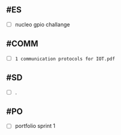 ## #ES

- [ ] nucleo gpio challange

## #COMM

- [ ] `1 communication protocols for IOT.pdf`

## #SD

- [ ] .

## #PO

- [ ] portfolio sprint 1
